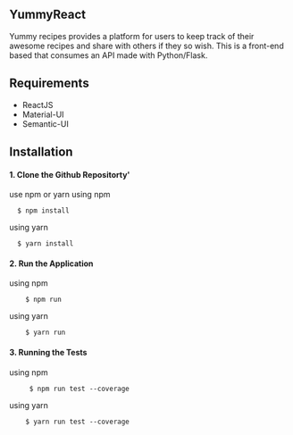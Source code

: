 ## YummyReact
Yummy recipes provides a platform for users to keep track of their awesome recipes and share with others if they so wish.
This is a front-end based that consumes an API made with Python/Flask.
## Requirements

* ReactJS
* Material-UI
* Semantic-UI


## Installation

#### 1. Clone the Github Repositorty'

use npm or yarn
  using npm

         
      $ npm install
       
   
   using yarn
   
     
      $ yarn install
  

#### 2. Run the Application

  using npm

       
        $ npm run
       
   
  using yarn
   
        
        $ yarn run
    
#### 3. Running the Tests

  using npm

       
         $ npm run test --coverage
       
   
  using yarn
   
        
        $ yarn run test --coverage
